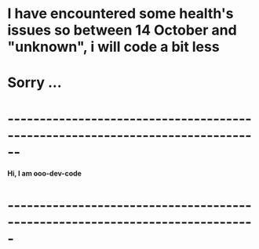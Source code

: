 # I have encountered some health's issues so between 14 October and "unknown", i will code a bit less
# Sorry ...

# ------------------------------------------------------------------------------
<b> Hi, I am ooo-dev-code                                                                                                       

# -----------------------------------------------------------------------------
